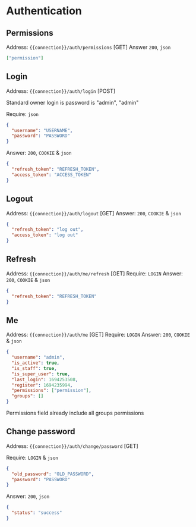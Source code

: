 # Authentication

## Permissions

Address: `{{connection}}/auth/permissions` [GET]
Answer `200`, `json`

```json
["permission"]
```

## Login

Address: `{{connection}}/auth/login` [POST]

Standard owner login is password is "admin", "admin"

Require: `json`

```json
{
  "username": "USERNAME",
  "password": "PASSWORD"
}
```

Answer: `200`, `COOKIE` & `json`

```json
{
  "refresh_token": "REFRESH_TOKEN",
  "access_token": "ACCESS_TOKEN"
}
```

## Logout

Address: `{{connection}}/auth/logout` [GET]
Answer: `200`, `COOKIE` & `json`

```json
{
  "refresh_token": "log out",
  "access_token": "log out"
}
```

## Refresh

Address: `{{connection}}/auth/me/refresh` [GET]
Require: `LOGIN`
Answer: `200`, `COOKIE` & `json`

```json
{
  "refresh_token": "REFRESH_TOKEN"
}
```

## Me

Address: `{{connection}}/auth/me` [GET]
Require: `LOGIN`
Answer: `200`, `COOKIE` & `json`

```json
{
  "username": "admin",
  "is_active": true,
  "is_staff": true,
  "is_super_user": true,
  "last_login": 1694253508,
  "register": 1694235994,
  "permissions": ["permission"],
  "groups": []
}
```

Permissions field already include all groups permissions

## Change password

Address: `{{connection}}/auth/change/password` [GET]

Require: `LOGIN` & `json`

```json
{
  "old_password": "OLD_PASSWORD",
  "password": "PASSWORD"
}
```

Answer: `200`, `json`

```json
{
  "status": "success"
}
```
